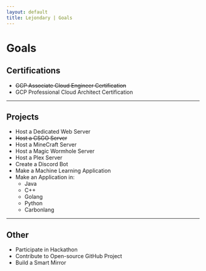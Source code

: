 ```yaml
---
layout: default
title: Lejondary | Goals
---
```


# Goals

## Certifications

- ~~GCP Associate Cloud Engineer Certification~~
- GCP Professional Cloud Architect Certification

---

## Projects

- Host a Dedicated Web Server
- ~~Host a CSGO Server~~  
- Host a MineCraft Server
- Host a Magic Wormhole Server
- Host a Plex Server
- Create a Discord Bot
- Make a Machine Learning Application
- Make an Application in:
  - Java
  - C++
  - Golang
  - Python
  - Carbonlang

---

## Other

- Participate in Hackathon
- Contribute to Open-source GitHub Project
- Build a Smart Mirror
